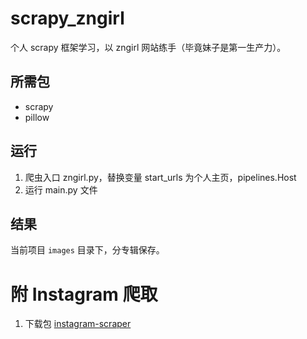 # scrapy_zngirl
个人 scrapy 框架学习，以 zngirl 网站练手（毕竟妹子是第一生产力）。

## 所需包
* scrapy
* pillow

## 运行
1. 爬虫入口 zngirl.py，替换变量 start_urls 为个人主页，pipelines.Host
2. 运行 main.py 文件

## 结果
当前项目 `images` 目录下，分专辑保存。

# 附 Instagram 爬取
1. 下载包 [instagram-scraper](https://github.com/rarcega/instagram-scraper)

